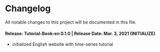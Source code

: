 # Changelog
All notable changes to this project will be documented in this file.

#### Release: Tutorial-Book-en 0.1.0 | Release Date: Mar. 3, 2021 (INITIALIZE)

- initialized English website with time-series tutorial
  <br/><br/><br/>

